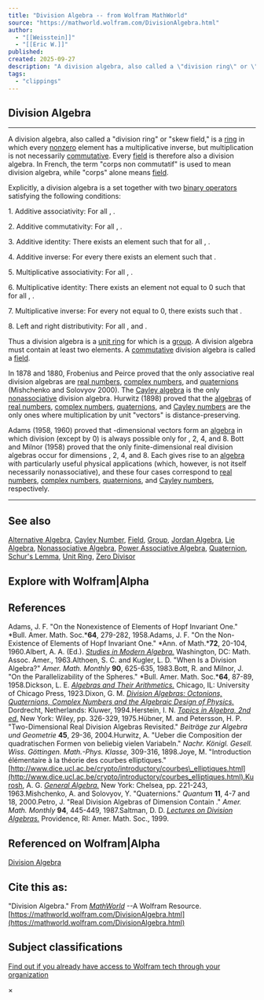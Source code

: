 ```yaml
---
title: "Division Algebra -- from Wolfram MathWorld"
source: "https://mathworld.wolfram.com/DivisionAlgebra.html"
author:
  - "[[Weisstein]]"
  - "[[Eric W.]]"
published:
created: 2025-09-27
description: "A division algebra, also called a \"division ring\" or \"skew field,\" is a ring in which every nonzero element has a multiplicative inverse, but multiplication is not necessarily commutative. Every field is therefore also a division algebra. In French, the term \"corps non commutatif\" is used to mean division algebra, while \"corps\" alone means field. Explicitly, a division algebra is a set together with two binary operators (S,+,*) satisfying the following..."
tags:
  - "clippings"
---
```

## Division Algebra

---

A division algebra, also called a "division ring" or "skew field," is a [ring](https://mathworld.wolfram.com/Ring.html) in which every [nonzero](https://mathworld.wolfram.com/Nonzero.html) element has a multiplicative inverse, but multiplication is not necessarily [commutative](https://mathworld.wolfram.com/Commutative.html). Every [field](https://mathworld.wolfram.com/Field.html) is therefore also a division algebra. In French, the term "corps non commutatif" is used to mean division algebra, while "corps" alone means [field](https://mathworld.wolfram.com/Field.html).

Explicitly, a division algebra is a set together with two [binary operators](https://mathworld.wolfram.com/BinaryOperator.html) satisfying the following conditions:

1\. Additive associativity: For all , .

2\. Additive commutativity: For all , .

3\. Additive identity: There exists an element such that for all , .

4\. Additive inverse: For every there exists an element such that .

5\. Multiplicative associativity: For all , .

6\. Multiplicative identity: There exists an element not equal to 0 such that for all , .

7\. Multiplicative inverse: For every not equal to 0, there exists such that .

8\. Left and right distributivity: For all , and .

Thus a division algebra is a [unit ring](https://mathworld.wolfram.com/UnitRing.html) for which is a [group](https://mathworld.wolfram.com/Group.html). A division algebra must contain at least two elements. A [commutative](https://mathworld.wolfram.com/Commutative.html) division algebra is called a [field](https://mathworld.wolfram.com/Field.html).

In 1878 and 1880, Frobenius and Peirce proved that the only associative real division algebras are [real numbers](https://mathworld.wolfram.com/RealNumber.html), [complex numbers](https://mathworld.wolfram.com/ComplexNumber.html), and [quaternions](https://mathworld.wolfram.com/Quaternion.html) (Mishchenko and Solovyov 2000). The [Cayley algebra](https://mathworld.wolfram.com/CayleyAlgebra.html) is the only [nonassociative](https://mathworld.wolfram.com/NonassociativeAlgebra.html) division algebra. Hurwitz (1898) proved that the [algebras](https://mathworld.wolfram.com/Algebra.html) of [real numbers](https://mathworld.wolfram.com/RealNumber.html), [complex numbers](https://mathworld.wolfram.com/ComplexNumber.html), [quaternions](https://mathworld.wolfram.com/Quaternion.html), and [Cayley numbers](https://mathworld.wolfram.com/CayleyNumber.html) are the only ones where multiplication by unit "vectors" is distance-preserving.

Adams (1958, 1960) proved that -dimensional vectors form an [algebra](https://mathworld.wolfram.com/Algebra.html) in which division (except by 0) is always possible only for , 2, 4, and 8. Bott and Milnor (1958) proved that the only finite-dimensional real division algebras occur for dimensions , 2, 4, and 8. Each gives rise to an [algebra](https://mathworld.wolfram.com/Algebra.html) with particularly useful physical applications (which, however, is not itself necessarily nonassociative), and these four cases correspond to [real numbers](https://mathworld.wolfram.com/RealNumber.html), [complex numbers](https://mathworld.wolfram.com/ComplexNumber.html), [quaternions](https://mathworld.wolfram.com/Quaternion.html), and [Cayley numbers](https://mathworld.wolfram.com/CayleyNumber.html), respectively.

---

## See also

[Alternative Algebra](https://mathworld.wolfram.com/AlternativeAlgebra.html), [Cayley Number](https://mathworld.wolfram.com/CayleyNumber.html), [Field](https://mathworld.wolfram.com/Field.html), [Group](https://mathworld.wolfram.com/Group.html), [Jordan Algebra](https://mathworld.wolfram.com/JordanAlgebra.html), [Lie Algebra](https://mathworld.wolfram.com/LieAlgebra.html), [Nonassociative Algebra](https://mathworld.wolfram.com/NonassociativeAlgebra.html), [Power Associative Algebra](https://mathworld.wolfram.com/PowerAssociativeAlgebra.html), [Quaternion](https://mathworld.wolfram.com/Quaternion.html), [Schur's Lemma](https://mathworld.wolfram.com/SchursLemma.html), [Unit Ring](https://mathworld.wolfram.com/UnitRing.html), [Zero Divisor](https://mathworld.wolfram.com/ZeroDivisor.html)

## Explore with Wolfram|Alpha

## References

Adams, J. F. "On the Nonexistence of Elements of Hopf Invariant One." *Bull. Amer. Math. Soc.***64**, 279-282, 1958.Adams, J. F. "On the Non-Existence of Elements of Hopf Invariant One." *Ann. of Math.***72**, 20-104, 1960.Albert, A. A. (Ed.). *[Studies in Modern Algebra.](http://www.amazon.com/exec/obidos/ASIN/0883851024/ref=nosim/ericstreasuretro)* Washington, DC: Math. Assoc. Amer., 1963.Althoen, S. C. and Kugler, L. D. "When Is a Division Algebra?" *Amer. Math. Monthly* **90**, 625-635, 1983.Bott, R. and Milnor, J. "On the Parallelizability of the Spheres." *Bull. Amer. Math. Soc.***64**, 87-89, 1958.Dickson, L. E. *[Algebras and Their Arithmetics.](http://www.amazon.com/exec/obidos/ASIN/0486606163/ref=nosim/ericstreasuretro)* Chicago, IL: University of Chicago Press, 1923.Dixon, G. M. *[Division Algebras: Octonions, Quaternions, Complex Numbers and the Algebraic Design of Physics.](http://www.amazon.com/exec/obidos/ASIN/0792328906/ref=nosim/ericstreasuretro)* Dordrecht, Netherlands: Kluwer, 1994.Herstein, I. N. *[Topics in Algebra, 2nd ed.](http://www.amazon.com/exec/obidos/ASIN/0471010901/ref=nosim/ericstreasuretro)* New York: Wiley, pp. 326-329, 1975.Hübner, M. and Petersson, H. P. "Two-Dimensional Real Division Algebras Revisited." *Beiträge zur Algebra und Geometrie* **45**, 29-36, 2004.Hurwitz, A. "Ueber die Composition der quadratischen Formen von beliebig vielen Variabeln." *Nachr. Königl. Gesell. Wiss. Göttingen. Math.-Phys. Klasse,* 309-316, 1898.Joye, M. "Introduction élémentaire à la théorie des courbes elliptiques." [http://www.dice.ucl.ac.be/crypto/introductory/courbes\_elliptiques.html](http://www.dice.ucl.ac.be/crypto/introductory/courbes_elliptiques.html).Kurosh, A. G. *[General Algebra.](http://www.amazon.com/exec/obidos/ASIN/0828401683/ref=nosim/ericstreasuretro)* New York: Chelsea, pp. 221-243, 1963.Mishchenko, A. and Solovyov, Y. "Quaternions." *Quantum* **11**, 4-7 and 18, 2000.Petro, J. "Real Division Algebras of Dimension Contain ." *Amer. Math. Monthly* **94**, 445-449, 1987.Saltman, D. D. *[Lectures on Division Algebras.](http://www.amazon.com/exec/obidos/ASIN/0821809792/ref=nosim/ericstreasuretro)* Providence, RI: Amer. Math. Soc., 1999.

## Referenced on Wolfram|Alpha

[Division Algebra](https://www.wolframalpha.com/input/?i=division+algebra "Division Algebra")

## Cite this as:

"Division Algebra." From [*MathWorld*](https://mathworld.wolfram.com/) --A Wolfram Resource. [https://mathworld.wolfram.com/DivisionAlgebra.html](https://mathworld.wolfram.com/DivisionAlgebra.html)

## Subject classifications

[Find out if you already have access to Wolfram tech through your organization](https://www.wolfram.com/siteinfo/)

×